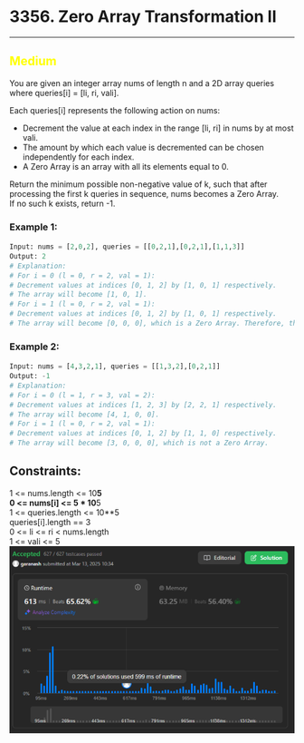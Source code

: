 # 3356. Zero Array Transformation II
<hr>

## <span style="color: yellow">Medium</span>

You are given an integer array nums of length n and a 2D array queries where queries[i] = [li, ri, vali].

Each queries[i] represents the following action on nums:  

* Decrement the value at each index in the range [li, ri] in nums by at most vali.  
* The amount by which each value is decremented can be chosen independently for each index.  
* A Zero Array is an array with all its elements equal to 0.  

Return the minimum possible non-negative value of k, such that after processing the first k queries in sequence, nums becomes a Zero Array.  
If no such k exists, return -1.

 

### Example 1:
```python
Input: nums = [2,0,2], queries = [[0,2,1],[0,2,1],[1,1,3]]
Output: 2
# Explanation:
# For i = 0 (l = 0, r = 2, val = 1):
# Decrement values at indices [0, 1, 2] by [1, 0, 1] respectively.
# The array will become [1, 0, 1].
# For i = 1 (l = 0, r = 2, val = 1):
# Decrement values at indices [0, 1, 2] by [1, 0, 1] respectively.
# The array will become [0, 0, 0], which is a Zero Array. Therefore, the minimum value of k is 2.
```

### Example 2:
```python
Input: nums = [4,3,2,1], queries = [[1,3,2],[0,2,1]]
Output: -1
# Explanation:
# For i = 0 (l = 1, r = 3, val = 2):
# Decrement values at indices [1, 2, 3] by [2, 2, 1] respectively.
# The array will become [4, 1, 0, 0].
# For i = 1 (l = 0, r = 2, val = 1):
# Decrement values at indices [0, 1, 2] by [1, 1, 0] respectively.
# The array will become [3, 0, 0, 0], which is not a Zero Array.
```

## Constraints:

1 <= nums.length <= 10**5  
0 <= nums[i] <= 5 * 10**5  
1 <= queries.length <= 10**5  
queries[i].length == 3  
0 <= li <= ri < nums.length  
1 <= vali <= 5  
![img.png](result_img/img3356.png)